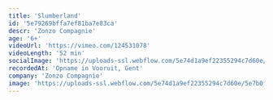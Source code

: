 ```yaml
---
title: 'Slumberland'
id: '5e79269bffa7ef81ba7e83ca'
descr: 'Zonzo Compagnie'
age: '6+'
videoUrl: 'https://vimeo.com/124531078'
videoLength: '52 min'
socialImage: 'https://uploads-ssl.webflow.com/5e74d1a9ef22355294c7d60e/5e79254d3b46db653d6d56aa_Zonzo_Slumberland%20(c)%20Dries%20Segers.jpg'
recordedAt: 'Opname in Vooruit, Gent'
company: 'Zonzo Compagnie'
image: 'https://uploads-ssl.webflow.com/5e74d1a9ef22355294c7d60e/5e7b0fe209abef3a1f7d45b1_Zonzo_Slumberland%20(c)%20Dries%20Segers.jpg'
---
```

